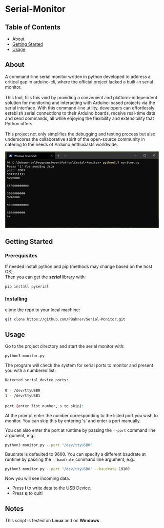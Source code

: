 # Serial-Monitor

## Table of Contents
+ [About](#about)
+ [Getting Started](#getting_started)
+ [Usage](#usage)

## About <a name = "about" ></a>

A command-line serial monitor written in python developed to address a critical gap in arduino-cli, where the official project lacked a built-in serial monitor.</br></br>
This tool, fills this void by providing a convenient and platform-independent solution for monitoring and interacting with Arduino-based projects via the serial interface. With this command-line utility, developers can effortlessly establish serial connections to their Arduino boards, receive real-time data and send commands, all while enjoying the flexibility and extensibility that Python offers.</br></br> This project not only simplifies the debugging and testing process but also underscores the collaborative spirit of the open-source community in catering to the needs of Arduino enthusiasts worldwide.

![preview](Screenshot.png)

## Getting Started <a name = "getting_started" ></a>

### Prerequisites
If needed install python and pip (methods may change based on the host OS).</br>
Then you can get the ___serial___ library with:
```bash
pip install pyserial
```

### Installing

clone the repo to your local machine:
```bash
git clone https://github.com/PBahner/Serial-Monitor.git
```

## Usage <a name = "usage" ></a>

Go to the project directory and start the serial monitor with:

```bash
python3 monitor.py
```

The program will check the system for serial ports to monitor and present you with a numbered list:

```bash
Detected serial device ports:

0 - /dev/ttyUSB0
1 - /dev/ttyUSB1

port (enter list number, s to skip):
```

At the prompt enter the number corresponding to the listed port you wish to monitor. You can skip this by entering 's' and enter a port manually.

You can also enter the port at runtime by passing the `--port` command line argument, e.g.:

```bash
python3 monitor.py --port "/dev/ttyUSB0"
```

Baudrate is defaulted to 9600. You can specify a different baudrate at runtime by passing the `--baudrate` command line argument, e.g.:

```bash
python3 monitor.py --port "/dev/ttyUSB0" --baudrate 19200
```

Now you will see incoming data. 
+ Press **i** to write data to the USB Device.
+ Press **q** to quit!

## Notes
This script is tested on **Linux** and on **Windows** .
